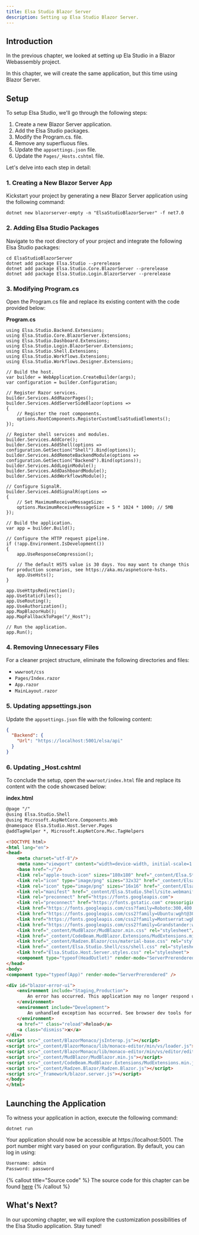 ```yaml
---
title: Elsa Studio Blazor Server
description: Setting up Elsa Studio Blazor Server. 
---
```


## Introduction

In the previous chapter, we looked at setting up Ela Studio in a Blazor Webassembly project.

In this chapter, we will create the same application, but this time using Blazor Server.

## Setup

To setup Elsa Studio, we'll go through the following steps:

1. Create a new Blazor Server application.
2. Add the Elsa Studio packages.
3. Modify the Program.cs. file.
4. Remove any superfluous files.
5. Update the `appsettings.json` file.
6. Update the `Pages/_Hosts.cshtml` file.

Let's delve into each step in detail:

### 1. Creating a New Blazor Server App

Kickstart your project by generating a new Blazor Server application using the following command:

```shell
dotnet new blazorserver-empty -n "ElsaStudioBlazorServer" -f net7.0
```

### 2. Adding Elsa Studio Packages

Navigate to the root directory of your project and integrate the following Elsa Studio packages:

```shell
cd ElsaStudioBlazorServer
dotnet add package Elsa.Studio --prerelease
dotnet add package Elsa.Studio.Core.BlazorServer --prerelease
dotnet add package Elsa.Studio.Login.BlazorServer --prerelease
```

### 3. Modifying Program.cs

Open the Program.cs file and replace its existing content with the code provided below:

**Program.cs**

```clike
using Elsa.Studio.Backend.Extensions;
using Elsa.Studio.Core.BlazorServer.Extensions;
using Elsa.Studio.Dashboard.Extensions;
using Elsa.Studio.Login.BlazorServer.Extensions;
using Elsa.Studio.Shell.Extensions;
using Elsa.Studio.Workflows.Extensions;
using Elsa.Studio.Workflows.Designer.Extensions;

// Build the host.
var builder = WebApplication.CreateBuilder(args);
var configuration = builder.Configuration;

// Register Razor services.
builder.Services.AddRazorPages();
builder.Services.AddServerSideBlazor(options =>
{
    // Register the root components.
    options.RootComponents.RegisterCustomElsaStudioElements();
});

// Register shell services and modules.
builder.Services.AddCore();
builder.Services.AddShell(options => configuration.GetSection("Shell").Bind(options));
builder.Services.AddRemoteBackendModule(options => configuration.GetSection("Backend").Bind(options));
builder.Services.AddLoginModule();
builder.Services.AddDashboardModule();
builder.Services.AddWorkflowsModule();

// Configure SignalR.
builder.Services.AddSignalR(options =>
{
    // Set MaximumReceiveMessageSize:
    options.MaximumReceiveMessageSize = 5 * 1024 * 1000; // 5MB
});

// Build the application.
var app = builder.Build();

// Configure the HTTP request pipeline.
if (!app.Environment.IsDevelopment())
{
    app.UseResponseCompression();
    
    // The default HSTS value is 30 days. You may want to change this for production scenarios, see https://aka.ms/aspnetcore-hsts.
    app.UseHsts();
}

app.UseHttpsRedirection();
app.UseStaticFiles();
app.UseRouting();
app.UseAuthorization();
app.MapBlazorHub();
app.MapFallbackToPage("/_Host");

// Run the application.
app.Run();
```

### 4. Removing Unnecessary Files

For a cleaner project structure, eliminate the following directories and files:

- `wwwroot/css`
- `Pages/Index.razor`
- `App.razor`
- `MainLayout.razor`

### 5. Updating appsettings.json

Update the `appsettings.json` file with the following content:

```json
{
  "Backend": {
    "Url": "https://localhost:5001/elsa/api"
  }
}
```

### 6. Updating _Host.cshtml

To conclude the setup, open the `wwwroot/index.html` file and replace its content with the code showcased below:

**index.html**

```html
@page "/"
@using Elsa.Studio.Shell
@using Microsoft.AspNetCore.Components.Web
@namespace Elsa.Studio.Host.Server.Pages
@addTagHelper *, Microsoft.AspNetCore.Mvc.TagHelpers

<!DOCTYPE html>
<html lang="en">
<head>
    <meta charset="utf-8"/>
    <meta name="viewport" content="width=device-width, initial-scale=1.0"/>
    <base href="~/"/>
    <link rel="apple-touch-icon" sizes="180x180" href="_content/Elsa.Studio.Shell/apple-touch-icon.png">
    <link rel="icon" type="image/png" sizes="32x32" href="_content/Elsa.Studio.Shell/favicon-32x32.png">
    <link rel="icon" type="image/png" sizes="16x16" href="_content/Elsa.Studio.Shell/favicon-16x16.png">
    <link rel="manifest" href="_content/Elsa.Studio.Shell/site.webmanifest">
    <link rel="preconnect" href="https://fonts.googleapis.com">
    <link rel="preconnect" href="https://fonts.gstatic.com" crossorigin>
    <link href="https://fonts.googleapis.com/css?family=Roboto:300,400,500,700&display=swap" rel="stylesheet"/>
    <link href="https://fonts.googleapis.com/css2?family=Ubuntu:wght@300;400;500;700&display=swap" rel="stylesheet">
    <link href="https://fonts.googleapis.com/css2?family=Montserrat:wght@400;500;600;700&display=swap" rel="stylesheet">
    <link href="https://fonts.googleapis.com/css2?family=Grandstander:wght@100&display=swap" rel="stylesheet">
    <link href="_content/MudBlazor/MudBlazor.min.css" rel="stylesheet"/>
    <link href="_content/CodeBeam.MudBlazor.Extensions/MudExtensions.min.css" rel="stylesheet"/>
    <link href="_content/Radzen.Blazor/css/material-base.css" rel="stylesheet">
    <link href="_content/Elsa.Studio.Shell/css/shell.css" rel="stylesheet">
    <link href="Elsa.Studio.Host.Server.styles.css" rel="stylesheet">
    <component type="typeof(HeadOutlet)" render-mode="ServerPrerendered"/>
</head>
<body>
<component type="typeof(App)" render-mode="ServerPrerendered" />

<div id="blazor-error-ui">
    <environment include="Staging,Production">
        An error has occurred. This application may no longer respond until reloaded.
    </environment>
    <environment include="Development">
        An unhandled exception has occurred. See browser dev tools for details.
    </environment>
    <a href="" class="reload">Reload</a>
    <a class="dismiss">🗙</a>
</div>
<script src="_content/BlazorMonaco/jsInterop.js"></script>
<script src="_content/BlazorMonaco/lib/monaco-editor/min/vs/loader.js"></script>
<script src="_content/BlazorMonaco/lib/monaco-editor/min/vs/editor/editor.main.js"></script>
<script src="_content/MudBlazor/MudBlazor.min.js"></script>
<script src="_content/CodeBeam.MudBlazor.Extensions/MudExtensions.min.js"></script>
<script src="_content/Radzen.Blazor/Radzen.Blazor.js"></script>
<script src="_framework/blazor.server.js"></script>
</body>
</html>
```

## Launching the Application

To witness your application in action, execute the following command:

```shell
dotnet run
```

Your application should now be accessible at https://localhost:5001. The port number might vary based on your configuration. By default, you can log in using:

```html
Username: admin
Password: password
```

{% callout title="Source code" %}
The source code for this chapter can be found [here](https://github.com/elsa-workflows/elsa-guides/tree/v3/src/installation/elsa-studio/ElsaStudioBlazorServer)
{% /callout %}

## What's Next?
In our upcoming chapter, we will explore the customization possibilities of the Elsa Studio application. Stay tuned!